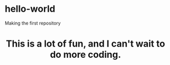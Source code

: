 # hello-world
Making the first repository
<br>
<header>
  <h1>This is a lot of fun, and I can't wait to do more coding.</h1>
  </header>
  

